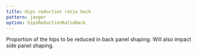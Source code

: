 ```yaml
---
title: Hips reduction ratio back
pattern: jaeger
option: hipsReductionRatioBack
---
```


Proportion of the hips to be reduced in back panel shaping. Will also impact side panel shaping.